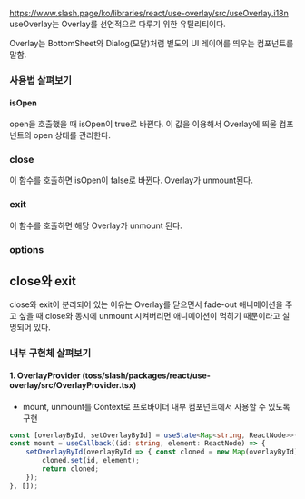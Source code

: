 https://www.slash.page/ko/libraries/react/use-overlay/src/useOverlay.i18n
useOverlay는 Overlay를 선언적으로 다루기 위한 유틸리티이다.

Overlay는 BottomSheet와 Dialog(모달)처럼 별도의 UI 레이어를 띄우는 컴포넌트를 말함.

### 사용법 살펴보기
#### isOpen
open을 호출했을 때 isOpen이 true로 바뀐다. 이 값을 이용해서 Overlay에 띄울 컴포넌트의 open 상태를 관리한다.
### close
이 함수를 호출하면 isOpen이 false로 바뀐다. Overlay가 unmount된다.
### exit
이 함수를 호출하면 해당 Overlay가 unmount 된다.
### options

## close와 exit
close와 exit이 분리되어 있는 이유는 Overlay를 닫으면서 fade-out 애니메이션을 주고 싶을 때 close와 동시에 unmount 시켜버리면 애니메이션이 먹히기 때문이라고 설명되어 있다.

### 내부 구현체 살펴보기
#### 1. OverlayProvider (toss/slash/packages/react/use-overlay/src/OverlayProvider.tsx)
- mount, unmount를 Context로 프로바이더 내부 컴포넌트에서 사용할 수 있도록 구현
```ts
const [overlayById, setOverlayById] = useState<Map<string, ReactNode>>(new Map());
const mount = useCallback((id: string, element: ReactNode) => {
	setOverlayById(overlayById => { const cloned = new Map(overlayById);
		cloned.set(id, element);
		return cloned;
	});
}, []);
```

